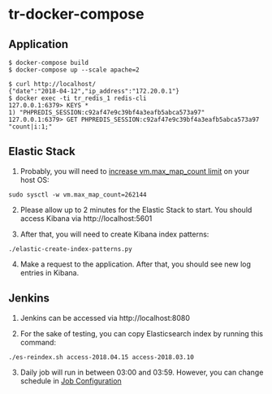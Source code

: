 # tr-docker-compose

## Application
```
$ docker-compose build
$ docker-compose up --scale apache=2

$ curl http://localhost/
{"date":"2018-04-12","ip_address":"172.20.0.1"}
$ docker exec -ti tr_redis_1 redis-cli
127.0.0.1:6379> KEYS *
1) "PHPREDIS_SESSION:c92af47e9c39bf4a3eafb5abca573a97"
127.0.0.1:6379> GET PHPREDIS_SESSION:c92af47e9c39bf4a3eafb5abca573a97
"count|i:1;"
```

## Elastic Stack
1. Probably, you will need to [increase vm.max_map_count limit](https://www.elastic.co/guide/en/elasticsearch/reference/current/vm-max-map-count.html) on your host OS:
```
sudo sysctl -w vm.max_map_count=262144
```

2. Please allow up to 2 minutes for the Elastic Stack to start. You should access Kibana via http://localhost:5601

3. After that, you will need to create Kibana index patterns:
```
./elastic-create-index-patterns.py
```

4. Make a request to the application. After that, you should see new log entries in Kibana.


## Jenkins

1. Jenkins can be accessed via http://localhost:8080

2. For the sake of testing, you can copy Elasticsearch index by running this command:
```
./es-reindex.sh access-2018.04.15 access-2018.03.10
```

3. Daily job will run in between 03:00 and 03:59. However, you can change schedule in [Job Configuration](http://localhost:8080/job/rotate-elasticsearch-index/configure)
